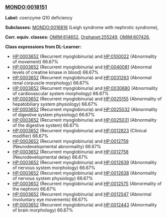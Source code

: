 
### [MONDO:0018151](http://purl.obolibrary.org/obo/MONDO_0018151)
**Label:** coenzyme Q10 deficiency

**Subclasses:** [MONDO:0016816](http://purl.obolibrary.org/obo/MONDO_0016816) (Leigh syndrome with nephrotic syndrome), 

**Corr. equiv. classes:** [OMIM:614652](http://purl.obolibrary.org/obo/OMIM_614652), [Orphanet:255249](http://www.orpha.net/ORDO/Orphanet_255249), [OMIM:607426](http://purl.obolibrary.org/obo/OMIM_607426), 

**Class expressions from DL-Learner:**

- [HP:0003652](http://purl.obolibrary.org/obo/HP_0003652) (Recurrent myoglobinuria) and [HP:0100022](http://purl.obolibrary.org/obo/HP_0100022) (Abnormality of movement) 66.67%
- [HP:0003652](http://purl.obolibrary.org/obo/HP_0003652) (Recurrent myoglobinuria) and [HP:0040081](http://purl.obolibrary.org/obo/HP_0040081) (Abnormal levels of creatine kinase in blood) 66.67%
- [HP:0003652](http://purl.obolibrary.org/obo/HP_0003652) (Recurrent myoglobinuria) and [HP:0031263](http://purl.obolibrary.org/obo/HP_0031263) (Abnormal renal corpuscle morphology) 66.67%
- [HP:0003652](http://purl.obolibrary.org/obo/HP_0003652) (Recurrent myoglobinuria) and [HP:0030680](http://purl.obolibrary.org/obo/HP_0030680) (Abnormality of cardiovascular system morphology) 66.67%
- [HP:0003652](http://purl.obolibrary.org/obo/HP_0003652) (Recurrent myoglobinuria) and [HP:0025155](http://purl.obolibrary.org/obo/HP_0025155) (Abnormality of hepatobiliary system physiology) 66.67%
- [HP:0003652](http://purl.obolibrary.org/obo/HP_0003652) (Recurrent myoglobinuria) and [HP:0025032](http://purl.obolibrary.org/obo/HP_0025032) (Abnormality of digestive system physiology) 66.67%
- [HP:0003652](http://purl.obolibrary.org/obo/HP_0003652) (Recurrent myoglobinuria) and [HP:0025031](http://purl.obolibrary.org/obo/HP_0025031) (Abnormality of the digestive system) 66.67%
- [HP:0003652](http://purl.obolibrary.org/obo/HP_0003652) (Recurrent myoglobinuria) and [HP:0012823](http://purl.obolibrary.org/obo/HP_0012823) (Clinical modifier) 66.67%
- [HP:0003652](http://purl.obolibrary.org/obo/HP_0003652) (Recurrent myoglobinuria) and [HP:0012759](http://purl.obolibrary.org/obo/HP_0012759) (Neurodevelopmental abnormality) 66.67%
- [HP:0003652](http://purl.obolibrary.org/obo/HP_0003652) (Recurrent myoglobinuria) and [HP:0012758](http://purl.obolibrary.org/obo/HP_0012758) (Neurodevelopmental delay) 66.67%
- [HP:0003652](http://purl.obolibrary.org/obo/HP_0003652) (Recurrent myoglobinuria) and [HP:0012639](http://purl.obolibrary.org/obo/HP_0012639) (Abnormality of nervous system morphology) 66.67%
- [HP:0003652](http://purl.obolibrary.org/obo/HP_0003652) (Recurrent myoglobinuria) and [HP:0012638](http://purl.obolibrary.org/obo/HP_0012638) (Abnormality of nervous system physiology) 66.67%
- [HP:0003652](http://purl.obolibrary.org/obo/HP_0003652) (Recurrent myoglobinuria) and [HP:0012575](http://purl.obolibrary.org/obo/HP_0012575) (Abnormality of the nephron) 66.67%
- [HP:0003652](http://purl.obolibrary.org/obo/HP_0003652) (Recurrent myoglobinuria) and [HP:0012547](http://purl.obolibrary.org/obo/HP_0012547) (Abnormal involuntary eye movements) 66.67%
- [HP:0003652](http://purl.obolibrary.org/obo/HP_0003652) (Recurrent myoglobinuria) and [HP:0012443](http://purl.obolibrary.org/obo/HP_0012443) (Abnormality of brain morphology) 66.67%


